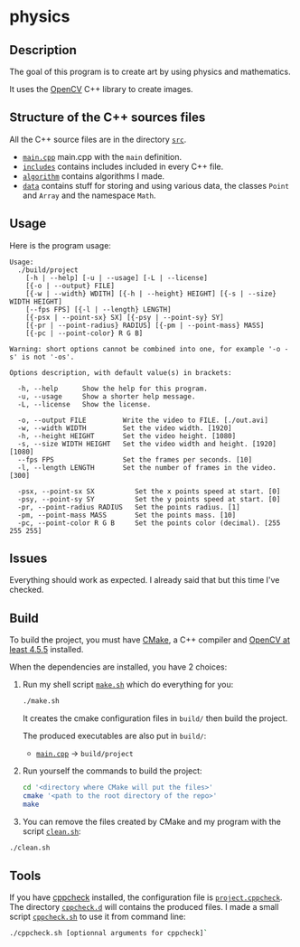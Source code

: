 # physics

## Description
    
The goal of this program is to create art by using physics and mathematics.

It uses the [OpenCV](https://opencv.org/) C++ library to create images.

## Structure of the C++ sources files

All the C++ source files are in the directory [`src`](src).

- [`main.cpp`](src/main.cpp) main.cpp with the `main` definition.
- [`includes`](src/includes) contains includes included in every C++ file.
- [`algorithm`](src/algorithm) contains algorithms I made.
- [`data`](src/data) contains stuff for storing and using various data, the classes `Point` and `Array` and the namespace `Math`.

## Usage

Here is the program usage:

```text
Usage:
  ./build/project
    [-h | --help] [-u | --usage] [-L | --license]
    [{-o | --output} FILE]
    [{-w | --width} WDITH] [{-h | --height} HEIGHT] [{-s | --size} WIDTH HEIGHT]
    [--fps FPS] [{-l | --length} LENGTH]
    [{-psx | --point-sx} SX] [{-psy | --point-sy} SY]
    [{-pr | --point-radius} RADIUS] [{-pm | --point-mass} MASS]
    [{-pc | --point-color} R G B]

Warning: short options cannot be combined into one, for example '-o -s' is not '-os'.

Options description, with default value(s) in brackets:

  -h, --help      Show the help for this program.
  -u, --usage     Show a shorter help message.
  -L, --license   Show the license.

  -o, --output FILE         Write the video to FILE. [./out.avi]
  -w, --width WIDTH         Set the video width. [1920]
  -h, --height HEIGHT       Set the video height. [1080]
  -s, --size WIDTH HEIGHT   Set the video width and height. [1920] [1080]
  --fps FPS                 Set the frames per seconds. [10]
  -l, --length LENGTH       Set the number of frames in the video. [300]

  -psx, --point-sx SX          Set the x points speed at start. [0]
  -psy, --point-sy SY          Set the y points speed at start. [0]
  -pr, --point-radius RADIUS   Set the points radius. [1]
  -pm, --point-mass MASS       Set the points mass. [10]
  -pc, --point-color R G B     Set the points color (decimal). [255 255 255]
```

## Issues

Everything should work as expected.
I already said that but this time I've checked.

## Build

To build the project, you must have [CMake](https://cmake.org), a C++ compiler and [OpenCV at least 4.5.5](https://github.com/opencv/opencv/tree/4.5.5) installed.

When the dependencies are installed, you have 2 choices:

1. Run my shell script [`make.sh`](make.sh) which do everything for you:
   ```bash
   ./make.sh
   ```

   It creates the cmake configuration files in `build/` then build the project.

   The produced executables are also put in `build/`:
   - [`main.cpp`](src/main.cpp) -> `build/project`

2. Run yourself the commands to build the project:
   ```bash
   cd '<directory where CMake will put the files>'
   cmake '<path to the root directory of the repo>'
   make
   ```

3. You can remove the files created by CMake and my program with the script [`clean.sh`](clean.sh):
  ```bash
  ./clean.sh
  ```

## Tools

If you have [cppcheck](https://cppcheck.sourceforge.io/) installed, the configuration file is
[`project.cppcheck`](project.cppcheck). The directory [`cppcheck.d`](cppcheck.d) will contains the produced files.
I made a small script [`cppcheck.sh`](cppcheck.sh) to use it from command line:
```bash
./cppcheck.sh [optionnal arguments for cppcheck]`
```
